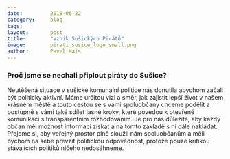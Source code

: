 ```yaml
---
date:         2018-06-22
category:     blog
tags:         
layout:       post
title:        "Vznik Sušických Pirátů" 
image:        pirati_susice_logo_small.png
author:       Pavel Hais
---
```


### Proč jsme se nechali připlout piráty do Sušice?

Neutěšená situace v sušické komunální politice nás donutila abychom začali být politicky aktivní. Máme určitou vizi a směr,  jak zajistit lepší život
v našem krásném městě a touto cestou se s vámi spoluobčany chceme podělit a postupně s vámi také sdílet jasné kroky, které povedou k otevřené komunikaci s transparentním rozhodováním. Je pro nás důležité, aby každý občan měl možnost informaci získat a na tomto základě s ní dále nakládat. Přejeme si, aby veřejný prostor plně sloužil nám spoluobčanům a měli bychom na sebe převzít politickou odpovědnost, protože pouze kritikou stávajících politiků ničeho nedosáhneme.
 